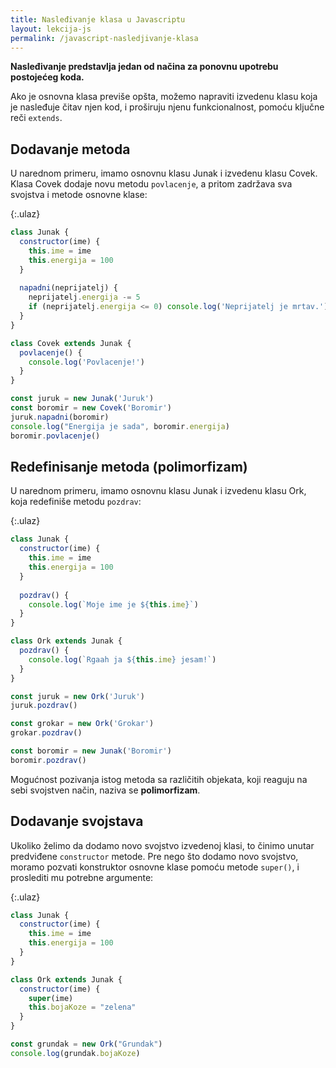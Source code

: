 ```yaml
---
title: Nasleđivanje klasa u Javascriptu
layout: lekcija-js
permalink: /javascript-nasledjivanje-klasa
---
```


**Nasleđivanje predstavlja jedan od načina za ponovnu upotrebu postojećeg koda.**

Ako je osnovna klasa previše opšta, možemo napraviti izvedenu klasu koja je nasleđuje čitav njen kod, i proširuju njenu funkcionalnost, pomoću ključne reči `extends`.

## Dodavanje metoda

U narednom primeru, imamo osnovnu klasu Junak i izvedenu klasu Covek. Klasa Covek dodaje novu metodu `povlacenje`, a pritom zadržava sva svojstva i metode osnovne klase:

{:.ulaz}
```js
class Junak {
  constructor(ime) {
    this.ime = ime
    this.energija = 100
  }
  
  napadni(neprijatelj) {
    neprijatelj.energija -= 5
    if (neprijatelj.energija <= 0) console.log('Neprijatelj je mrtav.')
  }
}

class Covek extends Junak {
  povlacenje() {
    console.log('Povlacenje!')
  }
}

const juruk = new Junak('Juruk')
const boromir = new Covek('Boromir')
juruk.napadni(boromir)
console.log("Energija je sada", boromir.energija)
boromir.povlacenje()
```

## Redefinisanje metoda (polimorfizam)

U narednom primeru, imamo osnovnu klasu Junak i izvedenu klasu Ork, koja redefiniše metodu `pozdrav`:

{:.ulaz}
```js
class Junak {
  constructor(ime) {
    this.ime = ime
    this.energija = 100
  }
  
  pozdrav() {
    console.log(`Moje ime je ${this.ime}`)
  }
}

class Ork extends Junak {
  pozdrav() {
    console.log(`Rgaah ja ${this.ime} jesam!`)
  }
}

const juruk = new Ork('Juruk')
juruk.pozdrav()

const grokar = new Ork('Grokar')
grokar.pozdrav()

const boromir = new Junak('Boromir')
boromir.pozdrav()
```

Mogućnost pozivanja istog metoda sa različitih objekata, koji reaguju na sebi svojstven način, naziva se **polimorfizam**.

## Dodavanje svojstava

Ukoliko želimo da dodamo novo svojstvo izvedenoj klasi, to činimo unutar predviđene `constructor` metode. Pre nego što dodamo novo svojstvo, moramo pozvati konstruktor osnovne klase pomoću metode `super()`, i proslediti mu potrebne argumente:

{:.ulaz}
```js
class Junak {
  constructor(ime) {
    this.ime = ime
    this.energija = 100
  }
}

class Ork extends Junak {
  constructor(ime) {
    super(ime)
    this.bojaKoze = "zelena"
  }
}

const grundak = new Ork("Grundak")
console.log(grundak.bojaKoze)
```